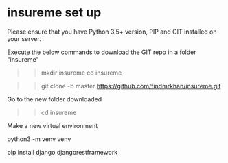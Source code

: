 # insureme set up

Please ensure that you have Python 3.5+  version, PIP and GIT installed on your server.

Execute the below commands to download the GIT repo in a folder "insureme"

>> mkdir insureme 
>> cd insureme

>> git clone -b master https://github.com/findmrkhan/insureme.git

Go to the new folder downloaded
>> cd insureme

Make a new virtual environment

python3 -m venv venv

pip install django djangorestframework
